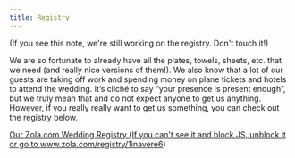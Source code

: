 ```yaml
---
title: Registry
---
```


(If you see this note, we're still working on the registry. Don't touch it!)

We are so fortunate to already have all the plates, towels, sheets, etc. that we need (and really nice versions of them!).
We also know that a lot of our guests are taking off work and spending money on plane tickets and hotels to attend the wedding.
It’s cliché to say “your presence is present enough”, but we truly mean that and do not expect anyone to get us anything.
However, if you really really want to get us something, you can check out the registry below.

<a class="zola-registry-embed" href="www.zola.com/registry/1inavere6" data-registry-key="1inavere6">Our Zola.com Wedding Registry (If you can't see it and block JS, unblock it or go to www.zola.com/registry/1inavere6)</a><script>!function(e,t,n){var s,a=e.getElementsByTagName(t)[0];e.getElementById(n)||(s=e.createElement(t),s.id=n,s.async=!0,s.src="https://widget.zola.com/js/widget.js",a.parentNode.insertBefore(s,a))}(document,"script","zola-wjs");</script>
